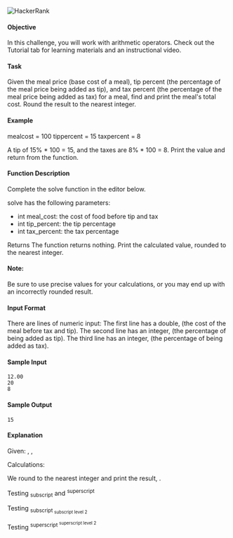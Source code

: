 ![HackerRank](https://hrcdn.net/community-frontend/assets/brand/hr-logo-new-black-green-2f615594d2.svg)

####  Objective
In this challenge, you will work with arithmetic operators. Check out the Tutorial tab for learning materials and an instructional video.

#### Task
Given the meal price (base cost of a meal), tip percent (the percentage of the meal price being added as tip), and tax percent (the percentage of the meal price being added as tax) for a meal, find and print the meal's total cost. Round the result to the nearest integer.

#### Example

mealcost = 100 
tippercent = 15 
taxpercent = 8

A tip of 15% * 100 = 15, and the taxes are 8% * 100 = 8. Print the value  and return from the function.

#### Function Description
Complete the solve function in the editor below.

solve has the following parameters:

+ int meal_cost: the cost of food before tip and tax 
+ int tip_percent: the tip percentage 
+ int tax_percent: the tax percentage 

Returns The function returns nothing. Print the calculated value, rounded to the nearest integer.

#### Note:
Be sure to use precise values for your calculations, or you may end up with an incorrectly rounded result.

#### Input Format

There are  lines of numeric input:
The first line has a double,  (the cost of the meal before tax and tip).
The second line has an integer,  (the percentage of  being added as tip).
The third line has an integer,  (the percentage of  being added as tax).

#### Sample Input
```
12.00
20
8
```
#### Sample Output
```
15
```
#### Explanation

Given:
, , 

Calculations:




We round  to the nearest integer and print the result, .


Testing <sub>subscript</sub> and <sup>superscript</sup>

Testing <sub>subscript <sub>subscript level 2</sub></sub>

Testing <sup>superscript <sup>superscript level 2</sup></sup>
